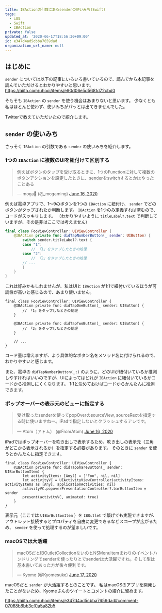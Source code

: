 ```yaml
---
title: IBActionの引数にあるsenderの使いみち(Swift)
tags:
  - iOS
  - Swift
  - IBAction
private: false
updated_at: '2020-06-17T18:56:30+09:00'
id: e347d4ad5cbba7659dad
organization_url_name: null
---
```

## はじめに

`sender` については以下の記事にいろいろ書いているので、読んでから本記事を読んでいただけるとわかりやすいと思います。
https://qiita.com/uhooi/items/e90d06e5d5681d72cbd0

そもそも `IBAction` の `sender` を使う機会はあまりないと思います。
少なくとも私はほとんど使わず、使いみちがパッとは出てきませんでした。

Twitterで教えていただいたので紹介します。

## `sender` の使いみち

さっそく `IBAction` の引数である `sender` の使いみちを紹介します。

### 1つの `IBAction` に複数のUIを紐付けて区別する

<blockquote class="twitter-tweet"><p lang="ja" dir="ltr">例えばボタンのタップを受け取るときに、1つのFunctionに対して複数のボタンアクションを設定したときに、senderをswitchするとかはやったことある</p>&mdash; moga🍳 (@_mogaming) <a href="https://twitter.com/_mogaming/status/1272811720432480257?ref_src=twsrc%5Etfw">June 16, 2020</a></blockquote> <script async src="https://platform.twitter.com/widgets.js" charset="utf-8"></script>

例えば電卓アプリで、1〜9のボタンを1つの `IBAction` に紐付け、 `sender` でどのボタンがタップされたか判断します。
`IBAction` を1つのみ定義すれば済むので、コードがスッキリします。
（わかりやすいように `titleLabel?.text` で判断していますが、その是非はここでは考えません）

```swift:FooViewController.swift
final class FooViewController: UIViewController {
    @IBAction private func didTapNumberButton(_ sender: UIButton) {
        switch sender.titleLabel?.text {
        case "1":
            // 「1」をタップしたときの処理
        case "2":
            // 「2」をタップしたときの処理
        // ...
        }
    }
}
```

これは好みかもしれませんが、私はUIと `IBAction` が1:1で紐付いているほうが可読性が高いと感じるので、あまり使いません。

```swift:私は1つのIBActionに1つのUIのみ紐付ける
final class FooViewController: UIViewController {
    @IBAction private func didTapOneButton(_ sender: UIButton) {
        // 「1」をタップしたときの処理
    }

    @IBAction private func didTapTwoButton(_ sender: UIButton) {
        // 「2」をタップしたときの処理
    }

    // ...
}
```

コード量は増えますが、より具体的なボタン名をメソッド名に付けられるので、わかりやすいと感じます。

また、電卓の `didTapNumberButton(_:)` のように、どのUIが紐付いているか推測しやすければいいのですが、UIによってはどれが `IBAction` に紐付いているかコードから推測しにくくなります。
1:1と決めておけばコードからかんたんに推測できます。

### ポップオーバーの表示元のビューに指定する

<blockquote class="twitter-tweet"><p lang="ja" dir="ltr">受け取ったsenderを使ってpopOverのsourceView, sourceRectを指定する時に使いますねー。iPadで指定しないとクラッシュするアレです。</p>&mdash; Atom（アトム） (@FromAtom) <a href="https://twitter.com/FromAtom/status/1272815211255181312?ref_src=twsrc%5Etfw">June 16, 2020</a></blockquote> <script async src="https://platform.twitter.com/widgets.js" charset="utf-8"></script>

iPadではポップオーバーを吹き出しで表示するため、吹き出しの表示元（三角がどこから表示されるか）を指定する必要があります。
そのときに `sender` を使うとかんたんに指定できます。

```swift:「共有」ボタンのタップ時にアクティビティを表示する
final class FooViewController: UIViewController {
    @IBAction private func didTapShareButton(_ sender: UIBarButtonItem) {
        let activityItems: [Any?] = ["Foo", nil, nil]
        let activityVC = UIActivityViewController(activityItems: activityItems as [Any], applicationActivities: nil)
        activityVC.popoverPresentationController?.barButtonItem = sender
        present(activityVC, animated: true)
    }
}
```

表示元（ここでは `UIBarButtonItem` ）を `IBOutlet` で繋げても実現できますが、アウトレット接続するとプロパティを自由に変更できるなどスコープが広がるため、 `sender` を使って処理するのが望ましいです。

### macOSでは大活躍

<blockquote class="twitter-tweet"><p lang="ja" dir="ltr">macOSだとIBOutletCollectionないのとNSMenuItemまわりのイベントハンドリングでsenderを使ったりとでsenderは大活躍ですね。そして型は基本書いてあった方が後々便利です。</p>&mdash; Kyome (@Kyomesuke) <a href="https://twitter.com/Kyomesuke/status/1273174335558168579?ref_src=twsrc%5Etfw">June 17, 2020</a></blockquote> <script async src="https://platform.twitter.com/widgets.js" charset="utf-8"></script>

macOSだと `sender` が大活躍するとのことです。
私はmacOSのアプリを開発したことがないため、Kyomeさんのツイートとコメントの紹介に留めます。

https://qiita.com/uhooi/items/e347d4ad5cbba7659dad#comment-07088b8bb3ef0a5a82b5
